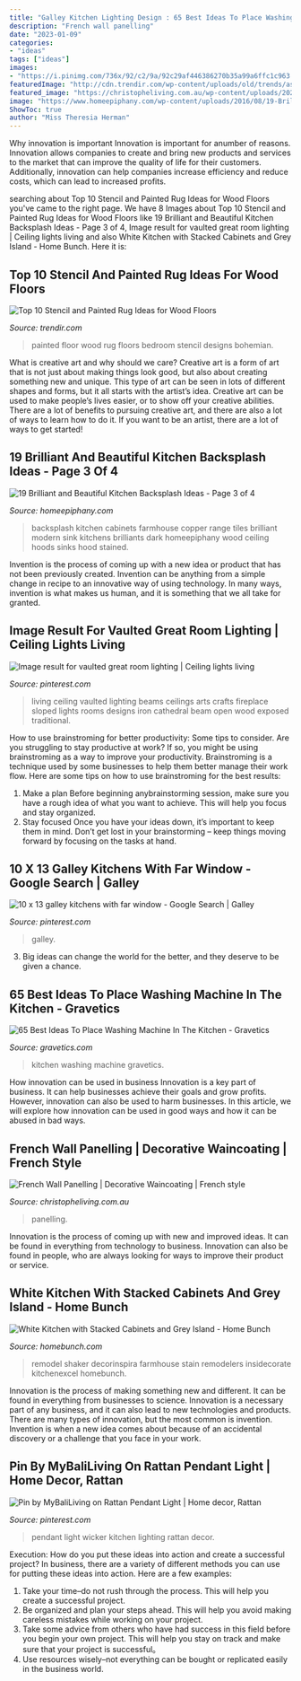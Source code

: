 ```yaml
---
title: "Galley Kitchen Lighting Design : 65 Best Ideas To Place Washing Machine In The Kitchen"
description: "French wall panelling"
date: "2023-01-09"
categories:
- "ideas"
tags: ["ideas"]
images:
- "https://i.pinimg.com/736x/92/c2/9a/92c29af446386270b35a99a6ffc1c963.jpg"
featuredImage: "http://cdn.trendir.com/wp-content/uploads/old/trends/assets_c/2015/08/bohemian-rug-painted-on-bedroom-floor-thumb-autox841-55613.jpg"
featured_image: "https://christopheliving.com.au/wp-content/uploads/2020/07/3-Contemporary-panelling-designs-for-walls-in-any-home-or-room-1365x2048.jpg"
image: "https://www.homeepiphany.com/wp-content/uploads/2016/08/19-Brilliants-and-Beautiful-Kitchen-Backsplash-Ideas-11.jpg"
ShowToc: true
author: "Miss Theresia Herman"
---
```



Why innovation is important
Innovation is important for anumber of reasons. Innovation allows companies to create and bring new products and services to the market that can improve the quality of life for their customers. Additionally, innovation can help companies increase efficiency and reduce costs, which can lead to increased profits.

	

		
searching about Top 10 Stencil and Painted Rug Ideas for Wood Floors you've came to the right page. We have 8 Images about Top 10 Stencil and Painted Rug Ideas for Wood Floors like 19 Brilliant and Beautiful Kitchen Backsplash Ideas - Page 3 of 4, Image result for vaulted great room lighting | Ceiling lights living and also White Kitchen with Stacked Cabinets and Grey Island - Home Bunch. Here it is:
		
    
## Top 10 Stencil And Painted Rug Ideas For Wood Floors

<img loading=lazy src="http://cdn.trendir.com/wp-content/uploads/old/trends/assets_c/2015/08/bohemian-rug-painted-on-bedroom-floor-thumb-autox841-55613.jpg" onerror="this.onerror=null;this.src='https://tse3.mm.bing.net/th?id=OIP.C8gvn_5qeb-Bgj-gy7JEXQHaJ5&amp;pid=15.1';" alt="Top 10 Stencil and Painted Rug Ideas for Wood Floors">

_Source: trendir.com_

>painted floor wood rug floors bedroom stencil designs bohemian. 

	

What is creative art and why should we care?
Creative art is a form of art that is not just about making things look good, but also about creating something new and unique. This type of art can be seen in lots of different shapes and forms, but it all starts with the artist’s idea. Creative art can be used to make people’s lives easier, or to show off your creative abilities. There are a lot of benefits to pursuing creative art, and there are also a lot of ways to learn how to do it. If you want to be an artist, there are a lot of ways to get started!

    
## 19 Brilliant And Beautiful Kitchen Backsplash Ideas - Page 3 Of 4

<img loading=lazy src="https://www.homeepiphany.com/wp-content/uploads/2016/08/19-Brilliants-and-Beautiful-Kitchen-Backsplash-Ideas-11.jpg" onerror="this.onerror=null;this.src='https://tse2.mm.bing.net/th?id=OIP.76tE1dueo9unoJaba1hnhAHaLH&amp;pid=15.1';" alt="19 Brilliant and Beautiful Kitchen Backsplash Ideas - Page 3 of 4">

_Source: homeepiphany.com_

>backsplash kitchen cabinets farmhouse copper range tiles brilliant modern sink kitchens brilliants dark homeepiphany wood ceiling hoods sinks hood stained. 

	

Invention is the process of coming up with a new idea or product that has not been previously created. Invention can be anything from a simple change in recipe to an innovative way of using technology. In many ways, invention is what makes us human, and it is something that we all take for granted.

    
## Image Result For Vaulted Great Room Lighting | Ceiling Lights Living

<img loading=lazy src="https://i.pinimg.com/736x/91/ad/eb/91adeb007e74b18a659849fcc5033c86.jpg" onerror="this.onerror=null;this.src='https://tse1.mm.bing.net/th?id=OIP.FRMHcB7SxltlSWqW0qhUMAHaJ4&amp;pid=15.1';" alt="Image result for vaulted great room lighting | Ceiling lights living">

_Source: pinterest.com_

>living ceiling vaulted lighting beams ceilings arts crafts fireplace sloped lights rooms designs iron cathedral beam open wood exposed traditional. 

	

How to use brainstroming for better productivity: Some tips to consider.
Are you struggling to stay productive at work? If so, you might be using brainstroming as a way to improve your productivity. Brainstroming is a technique used by some businesses to help them better manage their work flow. Here are some tips on how to use brainstroming for the best results: 
1) Make a plan 
Before beginning anybrainstorming session, make sure you have a rough idea of what you want to achieve. This will help you focus and stay organized. 
2) Stay focused 
Once you have your ideas down, it’s important to keep them in mind. Don’t get lost in your brainstorming – keep things moving forward by focusing on the tasks at hand.

    
## 10 X 13 Galley Kitchens With Far Window - Google Search | Galley

<img loading=lazy src="https://i.pinimg.com/736x/90/81/09/908109c2e342016131764bf8cd5d74d8.jpg" onerror="this.onerror=null;this.src='https://tse3.mm.bing.net/th?id=OIP.KVwGy4f1lEQqbSQ4OmIL5wHaLH&amp;pid=15.1';" alt="10 x 13 galley kitchens with far window - Google Search | Galley">

_Source: pinterest.com_

>galley. 

	

3. Big ideas can change the world for the better, and they deserve to be given a chance.

    
## 65 Best Ideas To Place Washing Machine In The Kitchen - Gravetics

<img loading=lazy src="https://www.gravetics.com/wp-content/uploads/2018/05/Washing-machine-in-kitchen-6.jpg" onerror="this.onerror=null;this.src='https://tse4.mm.bing.net/th?id=OIP.c49rNIJsvXfPDcectOT7iQHaE7&amp;pid=15.1';" alt="65 Best Ideas To Place Washing Machine In The Kitchen - Gravetics">

_Source: gravetics.com_

>kitchen washing machine gravetics. 

	

How innovation can be used in business
Innovation is a key part of business. It can help businesses achieve their goals and grow profits. However, innovation can also be used to harm businesses. In this article, we will explore how innovation can be used in good ways and how it can be abused in bad ways.

    
## French Wall Panelling | Decorative Waincoating | French Style

<img loading=lazy src="https://christopheliving.com.au/wp-content/uploads/2020/07/3-Contemporary-panelling-designs-for-walls-in-any-home-or-room-1365x2048.jpg" onerror="this.onerror=null;this.src='https://tse1.mm.bing.net/th?id=OIP.fdNHkX9jPxyx_5E8RF_5YwHaLH&amp;pid=15.1';" alt="French Wall Panelling | Decorative Waincoating | French style">

_Source: christopheliving.com.au_

>panelling. 

	

Innovation is the process of coming up with new and improved ideas. It can be found in everything from technology to business. Innovation can also be found in people, who are always looking for ways to improve their product or service.

    
## White Kitchen With Stacked Cabinets And Grey Island - Home Bunch

<img loading=lazy src="https://www.homebunch.com/wp-content/uploads/2017/05/Kitchen-Cabinet-feet-and-base-molding.-Kitchen-Cabinet-and-kitchen-island-feet-and-base-molding.-Kitchen-Cabinet-feet-and-base-molding-ideas.-Traditional-Kitchen-Cabinet-feet-and-base-molding.jpg" onerror="this.onerror=null;this.src='https://tse1.mm.bing.net/th?id=OIP.xKZpM00LcZJvxMV-6VI9TwHaLJ&amp;pid=15.1';" alt="White Kitchen with Stacked Cabinets and Grey Island - Home Bunch">

_Source: homebunch.com_

>remodel shaker decorinspira farmhouse stain remodelers insidecorate kitchenexcel homebunch. 

	

Innovation is the process of making something new and different. It can be found in everything from businesses to science. Innovation is a necessary part of any business, and it can also lead to new technologies and products. There are many types of innovation, but the most common is invention. Invention is when a new idea comes about because of an accidental discovery or a challenge that you face in your work.

    
## Pin By MyBaliLiving On Rattan Pendant Light | Home Decor, Rattan

<img loading=lazy src="https://i.pinimg.com/736x/92/c2/9a/92c29af446386270b35a99a6ffc1c963.jpg" onerror="this.onerror=null;this.src='https://tse4.mm.bing.net/th?id=OIP.c6OXbDlBwVzM_KI7gcAB0wHaLG&amp;pid=15.1';" alt="Pin by MyBaliLiving on Rattan Pendant Light | Home decor, Rattan">

_Source: pinterest.com_

>pendant light wicker kitchen lighting rattan decor. 

	

Execution: How do you put these ideas into action and create a successful project?
In business, there are a variety of different methods you can use for putting these ideas into action. Here are a few examples:
1. Take your time–do not rush through the process. This will help you create a successful project.
2. Be organized and plan your steps ahead. This will help you avoid making careless mistakes while working on your project.
3. Take some advice from others who have had success in this field before you begin your own project. This will help you stay on track and make sure that your project is successful。
4. Use resources wisely–not everything can be bought or replicated easily in the business world.

